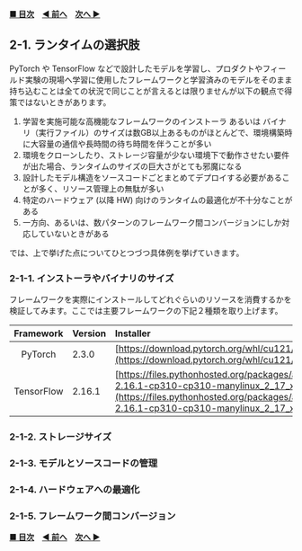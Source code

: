 **[■ 目次](https://github.com/CyberAgentAILab/model-acceleration-tutorial/tree/main?tab=readme-ov-file#table-of-contents)**　**[◀ 前へ](https://github.com/CyberAgentAILab/model-acceleration-tutorial/blob/main/01_Introduction/1_2-What_to_explain_and_what_not_to_explain.md)**　**[次へ ▶](https://github.com/CyberAgentAILab/model-acceleration-tutorial/blob/main/02_Runtime/2_2-Model_Deployment_Destination_Device_and_Runtime_Combination.md)**

## 2-1. ランタイムの選択肢
PyTorch や TensorFlow などで設計したモデルを学習し、プロダクトやフィールド実験の現場へ学習に使用したフレームワークと学習済みのモデルをそのまま持ち込むことは全ての状況で同じことが言えるとは限りませんが以下の観点で得策ではないときがあります。

1. 学習を実施可能な高機能なフレームワークのインストーラ あるいは バイナリ（実行ファイル）のサイズは数GB以上あるものがほとんどで、環境構築時に大容量の通信や長時間の待ち時間を伴うことが多い
2. 環境をクローンしたり、ストレージ容量が少ない環境下で動作させたい要件が出た場合、ランタイムのサイズの巨大さがとても邪魔になる
3. 設計したモデル構造をソースコードごとまとめてデプロイする必要があることが多く、リソース管理上の無駄が多い
4. 特定のハードウェア (以降 HW) 向けのランタイムの最適化が不十分なことがある
5. 一方向、あるいは、数パターンのフレームワーク間コンバージョンにしか対応していないときがある

では、上で挙げた点についてひとつづつ具体例を挙げていきます。

### 2-1-1. インストーラやバイナリのサイズ
フレームワークを実際にインストールしてどれぐらいのリソースを消費するかを検証してみます。ここでは主要フレームワークの下記２種類を取り上げます。

|Framework|Version|Installer|
|:-:|:-|:-|
|PyTorch|2.3.0|[https://download.pytorch.org/whl/cu121/torch-2.3.0%2Bcu121-cp310-cp310-linux_x86_64.whl](https://download.pytorch.org/whl/cu121/torch-2.3.0%2Bcu121-cp310-cp310-linux_x86_64.whl)|
|TensorFlow|2.16.1|[https://files.pythonhosted.org/packages/a8/dc/e5797d6bf966cd3baa5a6ae32bec31472934c9021ca1505dc7bf5c8fc902/tensorflow-2.16.1-cp310-cp310-manylinux_2_17_x86_64.manylinux2014_x86_64.whl](https://files.pythonhosted.org/packages/a8/dc/e5797d6bf966cd3baa5a6ae32bec31472934c9021ca1505dc7bf5c8fc902/tensorflow-2.16.1-cp310-cp310-manylinux_2_17_x86_64.manylinux2014_x86_64.whl)|

### 2-1-2. ストレージサイズ

### 2-1-3. モデルとソースコードの管理

### 2-1-4. ハードウェアへの最適化

### 2-1-5. フレームワーク間コンバージョン


**[■ 目次](https://github.com/CyberAgentAILab/model-acceleration-tutorial/tree/main?tab=readme-ov-file#table-of-contents)**　**[◀ 前へ](https://github.com/CyberAgentAILab/model-acceleration-tutorial/blob/main/01_Introduction/1_2-What_to_explain_and_what_not_to_explain.md)**　**[次へ ▶](https://github.com/CyberAgentAILab/model-acceleration-tutorial/blob/main/02_Runtime/2_2-Model_Deployment_Destination_Device_and_Runtime_Combination.md)**
